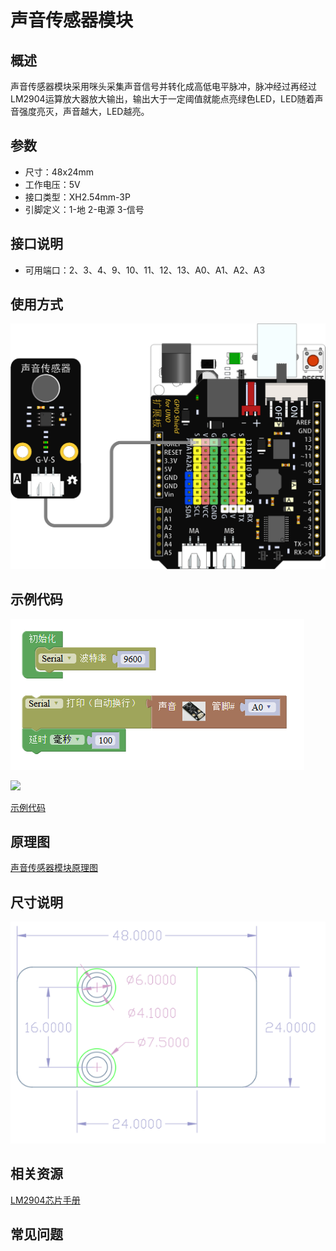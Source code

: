 # 声音传感器模块

## 概述

声音传感器模块采用咪头采集声音信号并转化成高低电平脉冲，脉冲经过再经过LM2904运算放大器放大输出，输出大于一定阈值就能点亮绿色LED，LED随着声音强度亮灭，声音越大，LED越亮。

## 参数

* 尺寸：48x24mm
* 工作电压：5V
* 接口类型：XH2.54mm-3P
* 引脚定义：1-地 2-电源 3-信号

## 接口说明

* 可用端口：2、3、4、9、10、11、12、13、A0、A1、A2、A3

## 使用方式

![](../../.gitbook/assets/arduino-12.png)

## 示例代码

![](../../.gitbook/assets/arduino-85.png)

![](https://github.com/Haohaodada-official/docs/tree/18bb63875067e7be35884f09a3111e6c5fb4cc8c/.gitbook/assets/arduino-53.png)

[示例代码](http://www.haohaodada.com/show.php?id=956410)

## 原理图

[声音传感器模块原理图](https://github.com/Haohaodada-official/haohaodada-docs/blob/master/原理图/声音传感器模块.pdf)

## 尺寸说明

![](../../.gitbook/assets/arduino-01.png)

## 相关资源

[LM2904芯片手册](https://github.com/Haohaodada-official/haohaodada-docs/blob/master/主要芯片说明书/声音-LM2904.PDF)

## 常见问题

